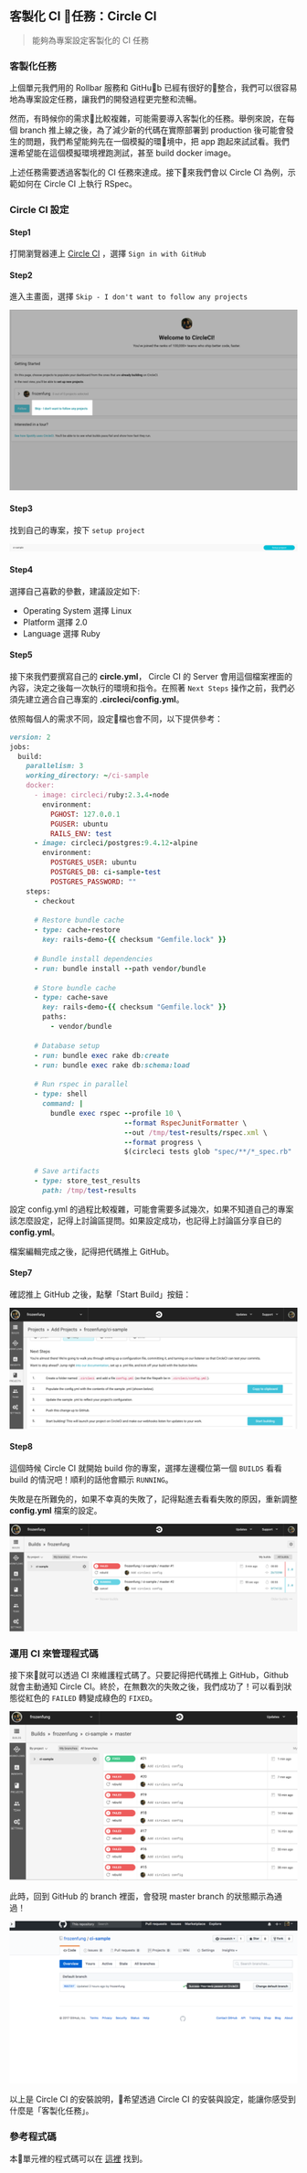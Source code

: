 ## 客製化 CI 任務：Circle CI
> 能夠為專案設定客製化的 CI 任務

### 客製化任務

上個單元我們用的 Rollbar 服務和 GitHub 已經有很好的整合，我們可以很容易地為專案設定任務，讓我們的開發過程更完整和流暢。

然而，有時候你的需求比較複雜，可能需要導入客製化的任務。舉例來說，在每個 branch 推上線之後，為了減少新的代碼在實際部署到 production 後可能會發生的問題，我們希望能夠先在一個模擬的環境中，把 app 跑起來試試看。我們還希望能在這個模擬環境裡跑測試，甚至 build docker image。

上述任務需要透過客製化的 CI 任務來達成。接下來我們會以 Circle CI 為例，示範如何在 Circle CI 上執行 RSpec。

### Circle CI 設定

#### Step1

打開瀏覽器連上 [Circle CI](http://circleci.com/) ，選擇 `Sign in with GitHub`

####  Step2

進入主畫面，選擇 `Skip - I don't want to follow any projects`

![圖一](images/CI-0301.png)

#### Step3

找到自己的專案，按下 `setup project`

![圖二](images/CI-0302.png)

#### Step4

選擇自己喜歡的參數，建議設定如下:

- Operating System 選擇 Linux
- Platform 選擇 2.0
- Language 選擇 Ruby

#### Step5

接下來我們要撰寫自己的 **circle.yml**， Circle CI 的 Server 會用這個檔案裡面的內容，決定之後每一次執行的環境和指令。在照著 `Next Steps` 操作之前，我們必須先建立適合自己專案的 **.circleci/config.yml**。

依照每個人的需求不同，設定檔也會不同，以下提供參考：

```ruby
version: 2
jobs:
  build:
    parallelism: 3
    working_directory: ~/ci-sample
    docker:
      - image: circleci/ruby:2.3.4-node
        environment:
          PGHOST: 127.0.0.1
          PGUSER: ubuntu
          RAILS_ENV: test
      - image: circleci/postgres:9.4.12-alpine
        environment:
          POSTGRES_USER: ubuntu
          POSTGRES_DB: ci-sample-test
          POSTGRES_PASSWORD: ""
    steps:
      - checkout

      # Restore bundle cache
      - type: cache-restore
        key: rails-demo-{{ checksum "Gemfile.lock" }}

      # Bundle install dependencies
      - run: bundle install --path vendor/bundle

      # Store bundle cache
      - type: cache-save
        key: rails-demo-{{ checksum "Gemfile.lock" }}
        paths:
          - vendor/bundle

      # Database setup
      - run: bundle exec rake db:create
      - run: bundle exec rake db:schema:load

      # Run rspec in parallel
      - type: shell
        command: |
          bundle exec rspec --profile 10 \
                            --format RspecJunitFormatter \
                            --out /tmp/test-results/rspec.xml \
                            --format progress \
                            $(circleci tests glob "spec/**/*_spec.rb" | circleci tests split --split-by=timings)

      # Save artifacts
      - type: store_test_results
        path: /tmp/test-results

```

設定 config.yml 的過程比較複雜，可能會需要多試幾次，如果不知道自己的專案該怎麼設定，記得上討論區提問。如果設定成功，也記得上討論區分享自已的 **config.yml**。

檔案編輯完成之後，記得把代碼推上 GitHub。

#### Step7

確認推上 GitHub 之後，點擊「Start Build」按鈕：

![圖三](images/CI-0303.png)

#### Step8

這個時候 Circle CI 就開始 build 你的專案，選擇左邊欄位第一個 `BUILDS` 看看 build 的情況吧！順利的話他會顯示 `RUNNING`。

失敗是在所難免的，如果不幸真的失敗了，記得點進去看看失敗的原因，重新調整 **config.yml** 檔案的設定。

![圖四](images/CI-0304.png)

### 運用 CI 來管理程式碼

接下來就可以透過 CI 來維護程式碼了。只要記得把代碼推上 GitHub，Github 就會主動通知 Circle CI。終於，在無數次的失敗之後，我們成功了！可以看到狀態從紅色的 `FAILED` 轉變成綠色的 `FIXED`。

![圖五](images/CI-0305.png)

此時，回到 GitHub 的 branch 裡面，會發現 master branch 的狀態顯示為通過！

![圖六](images/CI-0306.png)

以上是 Circle CI 的安裝說明，希望透過 Circle CI 的安裝與設定，能讓你感受到什麼是「客製化任務」。

### 參考程式碼

本單元裡的程式碼可以在 [這裡](https://github.com/frozenfung/ci-sample) 找到。
